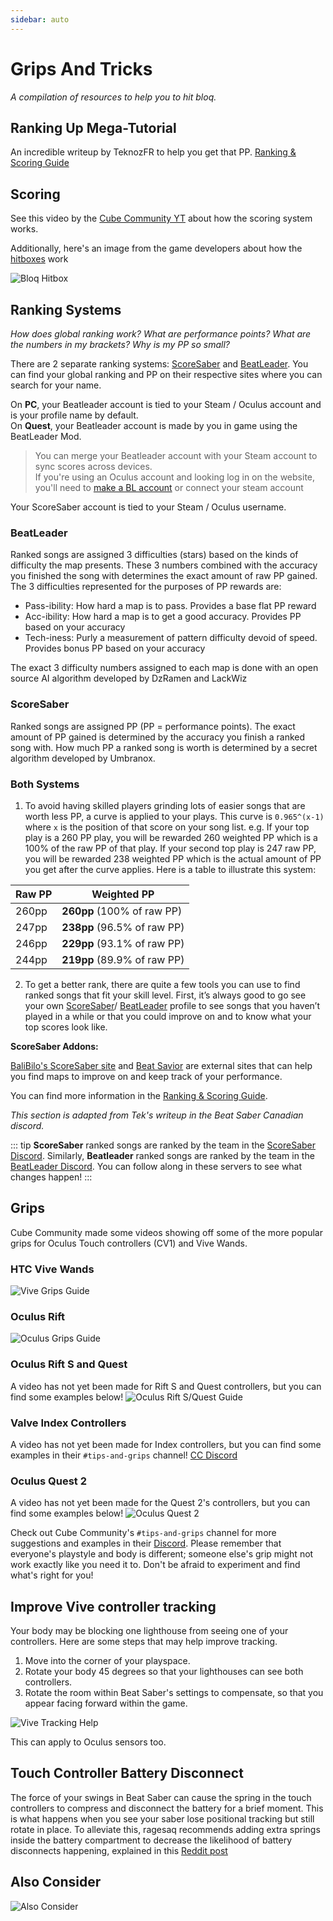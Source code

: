 ```yaml
---
sidebar: auto
---
```

# Grips And Tricks
_A compilation of resources to help you to hit bloq._

## Ranking Up Mega-Tutorial
An incredible writeup by TeknozFR to help you get that PP.
[Ranking & Scoring Guide](./ranking-guide.md)

## Scoring
See this video by the [Cube Community YT](https://www.youtube.com/channel/UCdG9zS8jVcQIKl7plwWXUkg)
about how the scoring system works.

<YouTube url='https://www.youtube.com/watch?v=rVbXCGddspA' />

Additionally, here's an image from the game developers about how the
[hitboxes](https://twitter.com/Split82/status/979365834324889600) work

![Bloq Hitbox](~@images/mapping/hitbox-from-split.jpg)

## Ranking Systems
*How does global ranking work? What are performance points? What are the numbers in my brackets? Why is my PP so small?*

There are 2 separate ranking systems: [ScoreSaber](https://scoresaber.com/global) and [BeatLeader](https://www.beatleader.xyz/ranking/1).
You can find your global ranking and PP on their respective sites where you can search for your name.

On **PC**, your Beatleader account is tied to your Steam / Oculus account and is your profile name by default.  
On **Quest**, your Beatleader account is made by you in game using the BeatLeader Mod.  
>You can merge your Beatleader account with your Steam account to sync scores across devices.  
>If you're using an Oculus account and looking log in on the website, you'll need to
[make a BL account](https://beatleader.wiki/en/account#website-1) or connect your steam account

Your ScoreSaber account is tied to your Steam / Oculus username.

### BeatLeader
Ranked songs are assigned 3 difficulties (stars) based on the kinds of difficulty the map presents. These 3 numbers
combined with the accuracy you finished the song with determines the exact amount of raw PP gained.
The 3 difficulties represented for the purposes of PP rewards are:

* Pass-ibility: How hard a map is to pass. Provides a base flat PP reward  
* Acc-ibility: How hard a map is to get a good accuracy. Provides PP based on your accuracy  
* Tech-iness: Purly a measurement of pattern difficulty devoid of speed. Provides bonus PP based on your accuracy

The exact 3 difficulty numbers assigned to each map is done with an open source AI algorithm developed by DzRamen and LackWiz

### ScoreSaber
Ranked songs are assigned PP (PP = performance points). The exact amount of PP gained is determined by the accuracy
  you finish a ranked song with. How much PP a ranked song is worth is determined by a secret algorithm developed by
  Umbranox.

### Both Systems

1. To avoid having skilled players grinding lots of easier songs that are worth less PP, a curve is applied to your plays.
  This curve is `0.965^(x-1)` where `x` is the position of that score on your song list.
  e.g. If your top play is a 260 PP play, you will be rewarded 260 weighted PP which is a 100% of the raw PP of that play.
  If your second top play is 247 raw PP, you will be rewarded 238 weighted PP which is the actual amount of PP you get
  after the curve applies. Here is a table to illustrate this system:

|Raw PP | Weighted PP |
| --- | --- |
| 260pp | **260pp** (100% of raw PP) |
| 247pp | **238pp** (96.5% of raw PP) |
| 246pp | **229pp** (93.1% of raw PP) |
| 244pp | **219pp**  (89.9% of raw PP) |

2. To get a better rank, there are quite a few tools you can use to find ranked songs that
 fit your skill level. First, it’s always good to go see your own [ScoreSaber](https://scoresaber.com/global)/
 [BeatLeader](https://www.beatleader.xyz/ranking/1) profile to
 see songs that you haven’t played in a while or that you could improve on and to know what your top scores look like.

 **ScoreSaber Addons:**

[BaliBilo's ScoreSaber site](https://scoresaber.balibalo.xyz/peepee)
 and [Beat Savior](https://beat-savior.herokuapp.com/) are external sites that can help you find maps to improve on and keep
 track of your performance.

You can find more information in the [Ranking & Scoring Guide](./ranking-guide.md).

*This section is adapted from Tek's writeup in the Beat Saber Canadian discord.*

::: tip
**ScoreSaber** ranked songs are ranked by the team in the [ScoreSaber Discord](https://discord.gg/WpuDMwU).
Similarly, **Beatleader** ranked songs are ranked by the team in the [BeatLeader Discord](https://discord.gg/2RG5YVqtG6).
You can follow along in these servers to see what changes happen!
:::

## Grips
Cube Community made some videos showing off some of the more popular grips for Oculus Touch controllers (CV1) and Vive Wands.

### HTC Vive Wands
<YouTube url='https://www.youtube.com/watch?v=G7x_wb7RrgU' />

![Vive Grips Guide](~@images/grips-and-tricks/vive-grips-guide.jpg)

### Oculus Rift
<YouTube url='https://www.youtube.com/watch?v=XFt90q69aEA' />

![Oculus Grips Guide](~@images/grips-and-tricks/oculus-grips-guide.jpg)

### Oculus Rift S and Quest
A video has not yet been made for Rift S and Quest controllers, but you can find some examples below!
![Oculus Rift S/Quest Guide](~@images/grips-and-tricks/touch2-grips.jpg)

### Valve Index Controllers
A video has not yet been made for Index controllers, but you can find some examples in their `#tips-and-grips` channel!
[CC Discord](https://discord.gg/dwe8mbC)

### Oculus Quest 2
A video has not yet been made for the Quest 2's controllers, but you can find some examples below!
![Oculus Quest 2](~@images/grips-and-tricks/touch3-grips.jpg)

Check out Cube Community's `#tips-and-grips` channel for more suggestions and examples in their [Discord](https://discord.gg/dwe8mbC).
Please remember that everyone's playstyle and body is different; someone else's grip might not work exactly like you need
it to. Don't be afraid to experiment and find what's right for you!

## Improve Vive controller tracking
Your body may be blocking one lighthouse from seeing one of your controllers.
Here are some steps that may help improve tracking.

1. Move into the corner of your playspace.
2. Rotate your body 45 degrees so that your lighthouses can see both controllers.
3. Rotate the room within Beat Saber's settings to compensate, so that you appear facing forward within the game.

![Vive Tracking Help](~@images/grips-and-tricks/vive-tracking-help.gif)

This can apply to Oculus sensors too.

## Touch Controller Battery Disconnect
The force of your swings in Beat Saber can cause the spring in the touch controllers to compress and disconnect the battery
for a brief moment. This is what happens when you see your saber lose positional tracking but still rotate in place. To
alleviate this, ragesaq recommends adding extra springs inside the battery compartment to decrease the likelihood of
battery disconnects happening, explained in this
[Reddit post](https://www.reddit.com/r/oculus/comments/a2h7o4/psa_adding_an_additional_spring_to_the_battery/?st=JR9Q7OEZ&sh=a7a3d091)

## Also Consider
![Also Consider](~@images/grips-and-tricks/allow-adequate-room-around-you-during-game-play-put-on-27689465.png)
